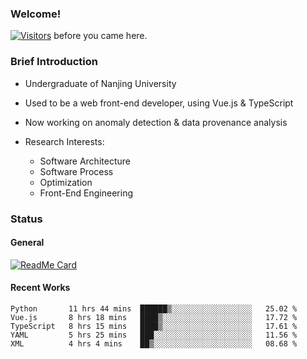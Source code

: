 ### Welcome!

[![Visitors](https://visitor-badge.laobi.icu/badge?page_id=HermitSun.HermitSun)]() before you came here.

### Brief Introduction

- Undergraduate of Nanjing University

- Used to be a web front-end developer, using Vue.js & TypeScript

- Now working on anomaly detection & data provenance analysis

- Research Interests: 
  - Software Architecture
  - Software Process
  - Optimization
  - Front-End Engineering

### Status

#### General

[![ReadMe Card](https://github-readme-stats.hermitsun.vercel.app/api?username=HermitSun&count_private=true&show_icons=true)]()

#### Recent Works

<!--START_SECTION:waka-->
```text
Python       11 hrs 44 mins  ██████▒░░░░░░░░░░░░░░░░░░   25.02 % 
Vue.js       8 hrs 18 mins   ████▒░░░░░░░░░░░░░░░░░░░░   17.72 % 
TypeScript   8 hrs 15 mins   ████▒░░░░░░░░░░░░░░░░░░░░   17.61 % 
YAML         5 hrs 25 mins   ███░░░░░░░░░░░░░░░░░░░░░░   11.56 % 
XML          4 hrs 4 mins    ██▒░░░░░░░░░░░░░░░░░░░░░░   08.68 % 
```
<!--END_SECTION:waka-->
